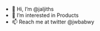 - 👋 Hi, I’m @jaljiths
- 👀 I’m interested in Products
- 📫 Reach me at twitter @jwbabwy

<!---
jaljiths/jaljiths is a ✨ special ✨ repository because its `README.md` (this file) appears on your GitHub profile.
You can click the Preview link to take a look at your changes.
--->
